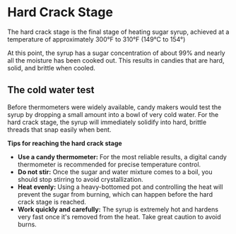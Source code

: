 # **Hard Crack Stage**

The hard crack stage is the final stage of heating sugar syrup, achieved at a temperature of approximately 300°F to 310°F (149°C to 154°)

At this point, the syrup has a sugar concentration of about 99% and nearly all the moisture has been cooked out. This results in candies that are hard, solid, and brittle when cooled. 

## **The cold water test**
Before thermometers were widely available, candy makers would test the syrup by dropping a small amount into a bowl of very cold water. For the hard crack stage, the syrup will immediately solidify into hard, brittle threads that snap easily when bent.

**Tips for reaching the hard crack stage**
- **Use a candy thermometer:** For the most reliable results, a digital candy thermometer is recommended for precise temperature control.
- **Do not stir:** Once the sugar and water mixture comes to a boil, you should stop stirring to avoid crystallization.
- **Heat evenly:** Using a heavy-bottomed pot and controlling the heat will prevent the sugar from burning, which can happen before the hard crack stage is reached.
- **Work quickly and carefully:** The syrup is extremely hot and hardens very fast once it's removed from the heat. Take great caution to avoid burns.
